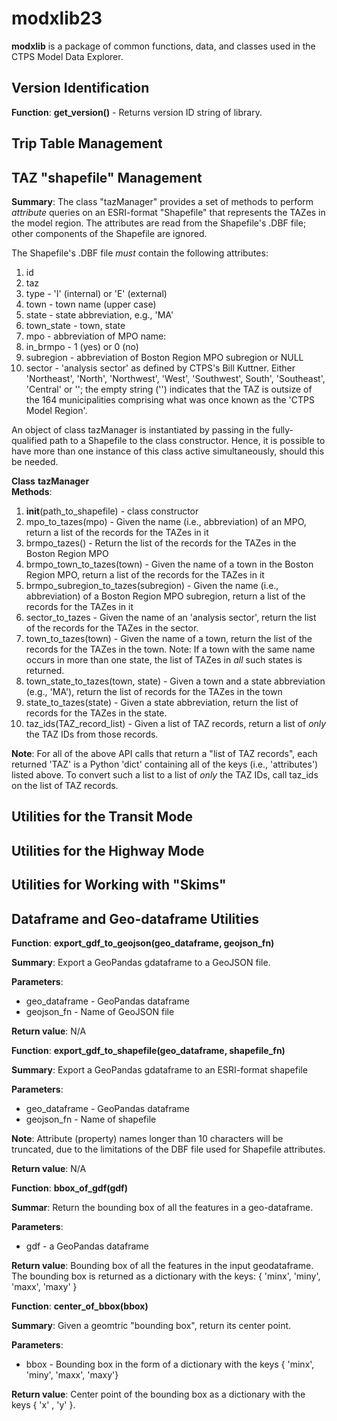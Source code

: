 # modxlib23

__modxlib__ is a package of common functions, data, and classes used in the CTPS Model Data Explorer.

## Version Identification

__Function__: __get_version()__ - Returns version ID string of library.

## Trip Table Management


## TAZ "shapefile" Management

__Summary__: The class "tazManager" provides a set of methods to perform _attribute_ queries
on an ESRI-format "Shapefile" that represents the TAZes in the model region.
The attributes are read from the Shapefile's .DBF file; other components of
the Shapefile are ignored.

The Shapefile's .DBF file _must_ contain the following attributes:
1. id
2. taz
3. type - 'I' (internal) or 'E' (external)
4. town - town name (upper case)
5. state - state abbreviation, e.g., 'MA'
6. town_state - town, state
7. mpo - abbreviation of MPO name: 
8. in_brmpo - 1 (yes) or 0 (no)
9. subregion - abbreviation of Boston Region MPO subregion or NULL
10. sector - 'analysis sector' as defined by CTPS's Bill Kuttner.
Either 'Northeast', 'North', 'Northwest', 'West', 'Southwest',
South', 'Southeast', 'Central' or ''; the empty string ('')
indicates that the TAZ is outsize of the 164 municipalities
comprising what was once known as the 'CTPS Model Region'.

An object of class tazManager is instantiated by passing in the fully-qualified path
to a Shapefile to the class constructor. Hence, it is possible to have more than one
instance of this class active simultaneously, should this be needed.

__Class__ __tazManager__  
__Methods__:  
1. __init__(path_to_shapefile) - class constructor
2. mpo_to_tazes(mpo) - Given the name (i.e., abbreviation) of an MPO,
return a list of the records for the TAZes in it
3. brmpo_tazes() - Return the list of the records for the TAZes in the Boston Region MPO
4. brmpo_town_to_tazes(town) - Given the name of a town in the Boston Region MPO,
return a list of the records for the TAZes in it
5. brmpo_subregion_to_tazes(subregion) - Given the name (i.e., abbreviation) of a Boston Region MPO subregion,
return a list of the records for the TAZes in it
6. sector_to_tazes - Given the name of an 'analysis sector', return the list of the records for the TAZes
in the sector.
7. town_to_tazes(town) - Given the name of a town, return the list of the records for the TAZes in the town.
Note: If a town with the same name occurs in more than one state, the  list of TAZes
in _all_ such states is returned.
8. town_state_to_tazes(town, state) - Given a town and a state abbreviation (e.g., 'MA'),
return the list of records for the TAZes in the town
9. state_to_tazes(state) - Given a state abbreviation, return the list of records for the TAZes in the state.
10. taz_ids(TAZ_record_list) - Given a list of TAZ records, return a list of _only_ the TAZ IDs from those records.

__Note__: For all of the above API calls that return a "list of TAZ records", each returned 'TAZ' is a Python 'dict' containing
all of the keys (i.e., 'attributes') listed above. To convert such a list to a list of _only_ the TAZ IDs, call taz_ids
on the list of TAZ records.

## Utilities for the Transit Mode


## Utilities for the Highway Mode


## Utilities for Working with "Skims"


## Dataframe and Geo-dataframe Utilities

__Function__: __export\_gdf\_to\_geojson(geo_dataframe, geojson_fn)__

__Summary__: Export a GeoPandas gdataframe to a GeoJSON file.

__Parameters__:
* geo_dataframe - GeoPandas dataframe
* geojson_fn - Name of GeoJSON file

__Return value__: N/A

__Function__: __export\_gdf\_to\_shapefile(geo_dataframe, shapefile_fn)__

__Summary__: Export a GeoPandas gdataframe to an ESRI-format shapefile

__Parameters__:
* geo_dataframe - GeoPandas dataframe
* geojson_fn - Name of shapefile

__Note__: Attribute (property) names longer than 10 characters will be truncated,
due to the limitations of the DBF file used for Shapefile attributes.

__Return value__: N/A

__Function__: __bbox\_of\_gdf(gdf)__

__Summar__: Return the bounding box of all the features in a geo-dataframe.

__Parameters__:   
* gdf - a GeoPandas dataframe

__Return value__: Bounding box of all the features in the input geodataframe.
The bounding box is returned as a dictionary with the keys: \{ 'minx', 'miny', 'maxx', 'maxy' \}


__Function__: __center\_of\_bbox(bbox)__

__Summary__: Given a geomtric "bounding box", return its center point. 

__Parameters__:
* bbox - Bounding box in the form of a dictionary with the keys { 'minx', 'miny', 'maxx', 'maxy'}

__Return value__: Center point of the bounding box as a dictionary with the keys { 'x' , 'y' }.
